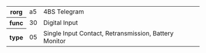 <table>
    <tr>
      <th>rorg</th>
      <td>a5</td>
      <td>4BS Telegram</td>
    </tr>
    <tr>
      <th>func</th>
      <td>30</td>
      <td>Digital Input</td>
    </tr>
    <tr>
      <th>type</th>
      <td>05</td>
      <td>Single Input Contact, Retransmission, Battery Monitor</td>
    </tr>
  </table>